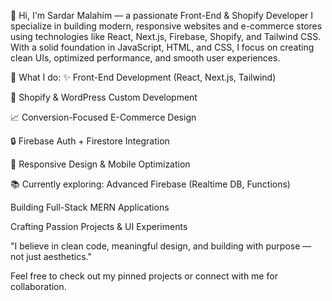 👋 Hi, I'm Sardar Malahim — a passionate Front-End & Shopify Developer
I specialize in building modern, responsive websites and e-commerce stores using technologies like React, Next.js, Firebase, Shopify, and Tailwind CSS. With a solid foundation in JavaScript, HTML, and CSS, I focus on creating clean UIs, optimized performance, and smooth user experiences.

🚀 What I do:
✨ Front-End Development (React, Next.js, Tailwind)

🛒 Shopify & WordPress Custom Development

📈 Conversion-Focused E-Commerce Design

🔒 Firebase Auth + Firestore Integration

📱 Responsive Design & Mobile Optimization

📚 Currently exploring:
Advanced Firebase (Realtime DB, Functions)

Building Full-Stack MERN Applications

Crafting Passion Projects & UI Experiments

"I believe in clean code, meaningful design, and building with purpose — not just aesthetics."

Feel free to check out my pinned projects or connect with me for collaboration.
